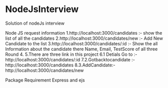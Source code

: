 # NodeJsInterview
Solution of nodeJs interview 

Node JS request information
1.http://localhost:3000/candidates :- show the list of all the candidates
2.http://localhost:3000/candidates/new :- Add New Candidate to the list
3.http://localhost:3000/candidates/:id :- Show the all Information about the candidate there Name, Email, TestScore of all three Round
4.
5.There are three link in this project
6.1 Detials Go to :-http://localhost:3000/candidates/:id 
7.2.Gotbacktocandidate :- http://localhost:3000/candidates 
8.3.AddCandidate:- http://localhost:3000/candidates/new

Package Requirement
Express and ejs

